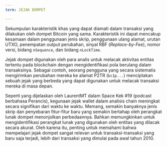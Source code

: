 ```yaml
---
term: JEJAK DOMPET

---
```

Sekumpulan karakteristik khas yang dapat diamati dalam transaksi yang dilakukan oleh dompet Bitcoin yang sama. Karakteristik ini dapat mencakup kesamaan dalam penggunaan jenis skrip, penggunaan ulang alamat, urutan UTXO, penempatan output perubahan, sinyal RBF (*Replace-by-Fee*), nomor versi, bidang `nSequence`, dan bidang `nLockTime`.

Jejak dompet digunakan oleh para analis untuk melacak aktivitas entitas tertentu pada blockchain dengan mengidentifikasi pola berulang dalam transaksinya. Sebagai contoh, seorang pengguna yang secara sistematis mengirimkan perubahan mereka ke alamat P2TR (`bc1p...`) menciptakan sebuah jejak yang berbeda yang dapat digunakan untuk melacak transaksi mereka di masa depan.

Seperti yang dijelaskan oleh LaurentMT dalam Space Kek #19 (podcast berbahasa Perancis), kegunaan jejak wallet dalam analisis chain meningkat secara signifikan dari waktu ke waktu. Memang, semakin banyaknya jenis skrip dan penyebaran fitur-fitur baru yang semakin bertahap oleh perangkat lunak dompet menonjolkan perbedaannya. Bahkan memungkinkan untuk mengidentifikasi perangkat lunak yang digunakan oleh entitas yang dilacak secara akurat. Oleh karena itu, penting untuk memahami bahwa mempelajari jejak dompet sangat relevan untuk transaksi-transaksi yang baru saja terjadi, lebih dari transaksi yang dimulai pada awal tahun 2010.